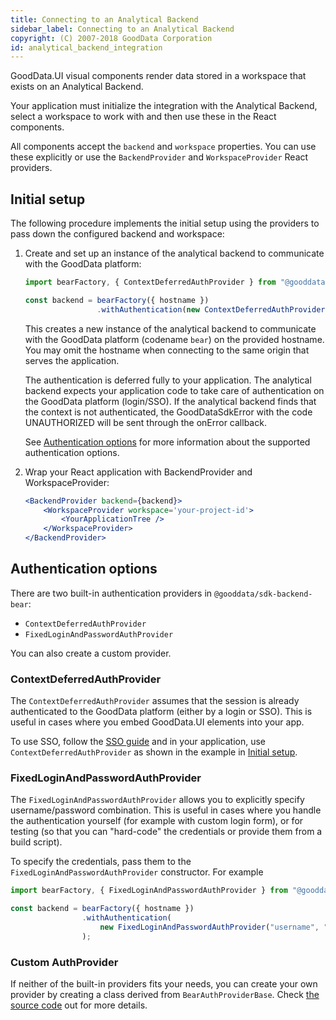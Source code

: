 ```yaml
---
title: Connecting to an Analytical Backend
sidebar_label: Connecting to an Analytical Backend
copyright: (C) 2007-2018 GoodData Corporation
id: analytical_backend_integration
---
```


GoodData.UI visual components render data stored in a workspace that exists on an Analytical Backend.

Your application must initialize the integration with the Analytical Backend, select a workspace to work with and then
use these in the React components.

All components accept the `backend` and `workspace` properties. You can use these explicitly or use the `BackendProvider` and `WorkspaceProvider` React providers.

## Initial setup

The following procedure implements the initial setup using the providers to pass down the configured backend and workspace:

1.  Create and set up an instance of the analytical backend to communicate with the GoodData platform:

    ```javascript
    import bearFactory, { ContextDeferredAuthProvider } from "@gooddata/sdk-backend-bear";

    const backend = bearFactory({ hostname })
                    .withAuthentication(new ContextDeferredAuthProvider());
    ```

    This creates a new instance of the analytical backend to communicate with the GoodData platform (codename `bear`) on
    the provided hostname. You may omit the hostname when connecting to the same origin that serves the application.

    The authentication is deferred fully to your application. The analytical backend expects your application code to take
    care of authentication on the GoodData platform (login/SSO). If the analytical backend finds that the context is not
    authenticated, the GoodDataSdkError with the code UNAUTHORIZED will be sent through the onError callback.

    See [Authentication options](02_start__connecting_backend.md#authentication-options) for more information about the supported authentication options.

2.  Wrap your React application with BackendProvider and WorkspaceProvider:

    ```jsx
    <BackendProvider backend={backend}>
        <WorkspaceProvider workspace='your-project-id'>
            <YourApplicationTree />
        </WorkspaceProvider>
    </BackendProvider>
    ```

## Authentication options

There are two built-in authentication providers in `@gooddata/sdk-backend-bear`:

* `ContextDeferredAuthProvider`
* `FixedLoginAndPasswordAuthProvider`

You can also create a custom provider.

### ContextDeferredAuthProvider

The `ContextDeferredAuthProvider` assumes that the session is already authenticated to the GoodData platform (either by a login or SSO).
This is useful in cases where you embed GoodData.UI elements into your app.

To use SSO, follow the [SSO guide](30_tips__sso.md) and in your application, use `ContextDeferredAuthProvider` as shown in the example in [Initial setup](02_start__connecting_backend.md#initial-setup).

### FixedLoginAndPasswordAuthProvider

The `FixedLoginAndPasswordAuthProvider` allows you to explicitly specify username/password combination.
This is useful in cases where you handle the authentication yourself (for example with custom login form),
or for testing (so that you can "hard-code" the credentials or provide them from a build script).

To specify the credentials, pass them to the `FixedLoginAndPasswordAuthProvider` constructor. For example

```js
import bearFactory, { FixedLoginAndPasswordAuthProvider } from "@gooddata/sdk-backend-bear";

const backend = bearFactory({ hostname })
                .withAuthentication(
                    new FixedLoginAndPasswordAuthProvider("username", "password")
                );
```

### Custom AuthProvider

If neither of the built-in providers fits your needs, you can create your own provider by creating a class derived from `BearAuthProviderBase`.
Check [the source code](https://github.com/gooddata/gooddata-ui-sdk/blob/master/libs/sdk-backend-bear/src/auth.ts) out for more details.

